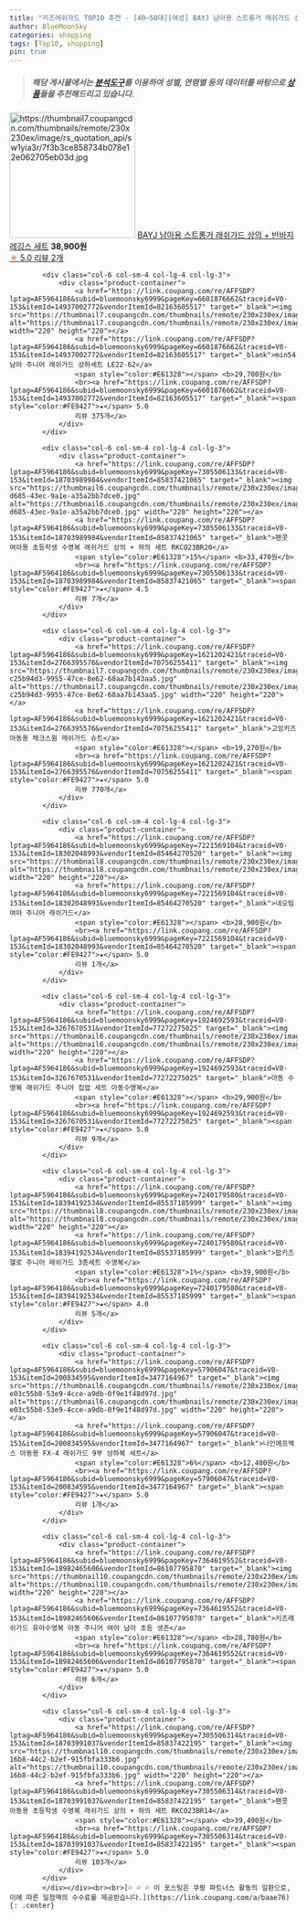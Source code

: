 ```yaml
---
title: "키즈래쉬가드 TOP10 추천 - [40~50대][여성] BAYJ 남아용 스트롱거 래쉬가드 상의 + 반바지 레깅스 세트"
author: BlueMoonSky
categories: shopping
tags: [Top10, shopping]
pin: true
---
```


> ##### 해당 게시물에서는 [**분석도구**](https://itemscout.io/)를 이용하여 **성별**, **연령별** 등의 데이터를 바탕으로 [**상품**](https://link.coupang.com/a/baae76)들을 추천해드리고 있습니다.
<div class="container"><div class="row">
            <div class="col-6 col-sm-4 col-lg-4 col-lg-3">
                <div class="product-container">
                    <a href="https://link.coupang.com/re/AFFSDP?lptag=AF5964186&subid=bluemoonsky6999&pageKey=7344496839&traceid=V0-153&itemId=18885358530&vendorItemId=86013633116" target="_blank"><img src="https://thumbnail7.coupangcdn.com/thumbnails/remote/230x230ex/image/rs_quotation_api/sw1yia3r/7f3b3ce858734b078e12e062705eb03d.jpg" alt="https://thumbnail7.coupangcdn.com/thumbnails/remote/230x230ex/image/rs_quotation_api/sw1yia3r/7f3b3ce858734b078e12e062705eb03d.jpg" width="220" height="220"></a>
                    <a href="https://link.coupang.com/re/AFFSDP?lptag=AF5964186&subid=bluemoonsky6999&pageKey=7344496839&traceid=V0-153&itemId=18885358530&vendorItemId=86013633116" target="_blank">BAYJ 남아용 스트롱거 래쉬가드 상의 + 반바지 레깅스 세트</a>
                    <span style="color:#E61328"></span> <b>38,900원</b>
                    <br><a href="https://link.coupang.com/re/AFFSDP?lptag=AF5964186&subid=bluemoonsky6999&pageKey=7344496839&traceid=V0-153&itemId=18885358530&vendorItemId=86013633116" target="_blank"><span style="color:#FE9427">★</span> 5.0
                    리뷰 2개</a>
                </div>
            </div>
            
            <div class="col-6 col-sm-4 col-lg-4 col-lg-3">
                <div class="product-container">
                    <a href="https://link.coupang.com/re/AFFSDP?lptag=AF5964186&subid=bluemoonsky6999&pageKey=6601876662&traceid=V0-153&itemId=14937002772&vendorItemId=82163605517" target="_blank"><img src="https://thumbnail7.coupangcdn.com/thumbnails/remote/230x230ex/image/vendor_inventory/3655/66886b3c59312a77ad2f9ceacdea8eb65b992b4b239c8309fe9b9f0d2eae.jpg" alt="https://thumbnail7.coupangcdn.com/thumbnails/remote/230x230ex/image/vendor_inventory/3655/66886b3c59312a77ad2f9ceacdea8eb65b992b4b239c8309fe9b9f0d2eae.jpg" width="220" height="220"></a>
                    <a href="https://link.coupang.com/re/AFFSDP?lptag=AF5964186&subid=bluemoonsky6999&pageKey=6601876662&traceid=V0-153&itemId=14937002772&vendorItemId=82163605517" target="_blank">min54 남아 주니어 래쉬가드 상하세트 LE22-62</a>
                    <span style="color:#E61328"></span> <b>29,700원</b>
                    <br><a href="https://link.coupang.com/re/AFFSDP?lptag=AF5964186&subid=bluemoonsky6999&pageKey=6601876662&traceid=V0-153&itemId=14937002772&vendorItemId=82163605517" target="_blank"><span style="color:#FE9427">★</span> 5.0
                    리뷰 375개</a>
                </div>
            </div>
            
            <div class="col-6 col-sm-4 col-lg-4 col-lg-3">
                <div class="product-container">
                    <a href="https://link.coupang.com/re/AFFSDP?lptag=AF5964186&subid=bluemoonsky6999&pageKey=7305506133&traceid=V0-153&itemId=18703989984&vendorItemId=85837421065" target="_blank"><img src="https://thumbnail6.coupangcdn.com/thumbnails/remote/230x230ex/image/retail/images/2023/05/01/10/0/05da9b5d-d685-43ec-9a1e-a35a2bb7dce0.jpg" alt="https://thumbnail6.coupangcdn.com/thumbnails/remote/230x230ex/image/retail/images/2023/05/01/10/0/05da9b5d-d685-43ec-9a1e-a35a2bb7dce0.jpg" width="220" height="220"></a>
                    <a href="https://link.coupang.com/re/AFFSDP?lptag=AF5964186&subid=bluemoonsky6999&pageKey=7305506133&traceid=V0-153&itemId=18703989984&vendorItemId=85837421065" target="_blank">팬콧 여아용 초등학생 수영복 래쉬가드 상의 + 하의 세트 RKCO23BR20</a>
                    <span style="color:#E61328">15%</span> <b>33,470원</b>
                    <br><a href="https://link.coupang.com/re/AFFSDP?lptag=AF5964186&subid=bluemoonsky6999&pageKey=7305506133&traceid=V0-153&itemId=18703989984&vendorItemId=85837421065" target="_blank"><span style="color:#FE9427">★</span> 4.5
                    리뷰 7개</a>
                </div>
            </div>
            
            <div class="col-6 col-sm-4 col-lg-4 col-lg-3">
                <div class="product-container">
                    <a href="https://link.coupang.com/re/AFFSDP?lptag=AF5964186&subid=bluemoonsky6999&pageKey=1621202421&traceid=V0-153&itemId=2766395576&vendorItemId=70756255411" target="_blank"><img src="https://thumbnail7.coupangcdn.com/thumbnails/remote/230x230ex/image/retail/images/68382324199157-c25b94d3-9955-47ce-8e62-68aa7b143aa5.jpg" alt="https://thumbnail7.coupangcdn.com/thumbnails/remote/230x230ex/image/retail/images/68382324199157-c25b94d3-9955-47ce-8e62-68aa7b143aa5.jpg" width="220" height="220"></a>
                    <a href="https://link.coupang.com/re/AFFSDP?lptag=AF5964186&subid=bluemoonsky6999&pageKey=1621202421&traceid=V0-153&itemId=2766395576&vendorItemId=70756255411" target="_blank">고잉키즈 아동용 체크스윔 래쉬가드 슈트</a>
                    <span style="color:#E61328"></span> <b>19,270원</b>
                    <br><a href="https://link.coupang.com/re/AFFSDP?lptag=AF5964186&subid=bluemoonsky6999&pageKey=1621202421&traceid=V0-153&itemId=2766395576&vendorItemId=70756255411" target="_blank"><span style="color:#FE9427">★</span> 5.0
                    리뷰 770개</a>
                </div>
            </div>
            
            <div class="col-6 col-sm-4 col-lg-4 col-lg-3">
                <div class="product-container">
                    <a href="https://link.coupang.com/re/AFFSDP?lptag=AF5964186&subid=bluemoonsky6999&pageKey=7221569104&traceid=V0-153&itemId=18302048993&vendorItemId=85464270520" target="_blank"><img src="https://thumbnail8.coupangcdn.com/thumbnails/remote/230x230ex/image/vendor_inventory/60f6/9fe03da06b7c53d7399f7528a31f505766c8fbe43c0295189f98fb54b09b.jpg" alt="https://thumbnail8.coupangcdn.com/thumbnails/remote/230x230ex/image/vendor_inventory/60f6/9fe03da06b7c53d7399f7528a31f505766c8fbe43c0295189f98fb54b09b.jpg" width="220" height="220"></a>
                    <a href="https://link.coupang.com/re/AFFSDP?lptag=AF5964186&subid=bluemoonsky6999&pageKey=7221569104&traceid=V0-153&itemId=18302048993&vendorItemId=85464270520" target="_blank">네오빔 여아 주니어 래쉬가드</a>
                    <span style="color:#E61328"></span> <b>28,900원</b>
                    <br><a href="https://link.coupang.com/re/AFFSDP?lptag=AF5964186&subid=bluemoonsky6999&pageKey=7221569104&traceid=V0-153&itemId=18302048993&vendorItemId=85464270520" target="_blank"><span style="color:#FE9427">★</span> 5.0
                    리뷰 1개</a>
                </div>
            </div>
            
            <div class="col-6 col-sm-4 col-lg-4 col-lg-3">
                <div class="product-container">
                    <a href="https://link.coupang.com/re/AFFSDP?lptag=AF5964186&subid=bluemoonsky6999&pageKey=1924692593&traceid=V0-153&itemId=3267670531&vendorItemId=77272275025" target="_blank"><img src="https://thumbnail6.coupangcdn.com/thumbnails/remote/230x230ex/image/vendor_inventory/e300/543ab723d9b0dd7cdf9b647f8aa4c273b8510afab3ad1fbbb64666c48bda.jpg" alt="https://thumbnail6.coupangcdn.com/thumbnails/remote/230x230ex/image/vendor_inventory/e300/543ab723d9b0dd7cdf9b647f8aa4c273b8510afab3ad1fbbb64666c48bda.jpg" width="220" height="220"></a>
                    <a href="https://link.coupang.com/re/AFFSDP?lptag=AF5964186&subid=bluemoonsky6999&pageKey=1924692593&traceid=V0-153&itemId=3267670531&vendorItemId=77272275025" target="_blank">아동 수영복 래쉬가드 주니어 집업 세트 아동수영복</a>
                    <span style="color:#E61328"></span> <b>29,900원</b>
                    <br><a href="https://link.coupang.com/re/AFFSDP?lptag=AF5964186&subid=bluemoonsky6999&pageKey=1924692593&traceid=V0-153&itemId=3267670531&vendorItemId=77272275025" target="_blank"><span style="color:#FE9427">★</span> 5.0
                    리뷰 9개</a>
                </div>
            </div>
            
            <div class="col-6 col-sm-4 col-lg-4 col-lg-3">
                <div class="product-container">
                    <a href="https://link.coupang.com/re/AFFSDP?lptag=AF5964186&subid=bluemoonsky6999&pageKey=7240179580&traceid=V0-153&itemId=18394192534&vendorItemId=85537185999" target="_blank"><img src="https://thumbnail8.coupangcdn.com/thumbnails/remote/230x230ex/image/vendor_inventory/7ada/c3889399a4101ecaa359fad978db7dbd0bd15727ef9f173a9abf0b1b00df.png" alt="https://thumbnail8.coupangcdn.com/thumbnails/remote/230x230ex/image/vendor_inventory/7ada/c3889399a4101ecaa359fad978db7dbd0bd15727ef9f173a9abf0b1b00df.png" width="220" height="220"></a>
                    <a href="https://link.coupang.com/re/AFFSDP?lptag=AF5964186&subid=bluemoonsky6999&pageKey=7240179580&traceid=V0-153&itemId=18394192534&vendorItemId=85537185999" target="_blank">팝키즈 헬로 주니어 래쉬가드 3종세트 수영복</a>
                    <span style="color:#E61328">1%</span> <b>39,900원</b>
                    <br><a href="https://link.coupang.com/re/AFFSDP?lptag=AF5964186&subid=bluemoonsky6999&pageKey=7240179580&traceid=V0-153&itemId=18394192534&vendorItemId=85537185999" target="_blank"><span style="color:#FE9427">★</span> 4.0
                    리뷰 5개</a>
                </div>
            </div>
            
            <div class="col-6 col-sm-4 col-lg-4 col-lg-3">
                <div class="product-container">
                    <a href="https://link.coupang.com/re/AFFSDP?lptag=AF5964186&subid=bluemoonsky6999&pageKey=57906047&traceid=V0-153&itemId=200834595&vendorItemId=3477164967" target="_blank"><img src="https://thumbnail6.coupangcdn.com/thumbnails/remote/230x230ex/image/retail/images/172203420868000-e03c55b8-53e9-4cce-a9db-0f9e1f48d97d.jpg" alt="https://thumbnail6.coupangcdn.com/thumbnails/remote/230x230ex/image/retail/images/172203420868000-e03c55b8-53e9-4cce-a9db-0f9e1f48d97d.jpg" width="220" height="220"></a>
                    <a href="https://link.coupang.com/re/AFFSDP?lptag=AF5964186&subid=bluemoonsky6999&pageKey=57906047&traceid=V0-153&itemId=200834595&vendorItemId=3477164967" target="_blank">나인에프엑스 아동용 FX-4 래쉬가드 9부 상하복 세트</a>
                    <span style="color:#E61328">6%</span> <b>12,480원</b>
                    <br><a href="https://link.coupang.com/re/AFFSDP?lptag=AF5964186&subid=bluemoonsky6999&pageKey=57906047&traceid=V0-153&itemId=200834595&vendorItemId=3477164967" target="_blank"><span style="color:#FE9427">★</span> 5.0
                    리뷰 1개</a>
                </div>
            </div>
            
            <div class="col-6 col-sm-4 col-lg-4 col-lg-3">
                <div class="product-container">
                    <a href="https://link.coupang.com/re/AFFSDP?lptag=AF5964186&subid=bluemoonsky6999&pageKey=7364619552&traceid=V0-153&itemId=18982465606&vendorItemId=86107795870" target="_blank"><img src="https://thumbnail10.coupangcdn.com/thumbnails/remote/230x230ex/image/vendor_inventory/1aa3/4fd58970656c8b4592915d4dd93af9df5b6bb7908b1159c10419866b1123.jpg" alt="https://thumbnail10.coupangcdn.com/thumbnails/remote/230x230ex/image/vendor_inventory/1aa3/4fd58970656c8b4592915d4dd93af9df5b6bb7908b1159c10419866b1123.jpg" width="220" height="220"></a>
                    <a href="https://link.coupang.com/re/AFFSDP?lptag=AF5964186&subid=bluemoonsky6999&pageKey=7364619552&traceid=V0-153&itemId=18982465606&vendorItemId=86107795870" target="_blank">키즈래쉬가드 유아수영복 아동 주니어 여아 남아 초등 생존</a>
                    <span style="color:#E61328"></span> <b>28,780원</b>
                    <br><a href="https://link.coupang.com/re/AFFSDP?lptag=AF5964186&subid=bluemoonsky6999&pageKey=7364619552&traceid=V0-153&itemId=18982465606&vendorItemId=86107795870" target="_blank"><span style="color:#FE9427">★</span> 5.0
                    리뷰 6개</a>
                </div>
            </div>
            
            <div class="col-6 col-sm-4 col-lg-4 col-lg-3">
                <div class="product-container">
                    <a href="https://link.coupang.com/re/AFFSDP?lptag=AF5964186&subid=bluemoonsky6999&pageKey=7305506314&traceid=V0-153&itemId=18703991037&vendorItemId=85837422195" target="_blank"><img src="https://thumbnail10.coupangcdn.com/thumbnails/remote/230x230ex/image/retail/images/2023/05/01/10/2/1ad3cf48-16b8-44c2-b2ef-915fbfa333b6.jpg" alt="https://thumbnail10.coupangcdn.com/thumbnails/remote/230x230ex/image/retail/images/2023/05/01/10/2/1ad3cf48-16b8-44c2-b2ef-915fbfa333b6.jpg" width="220" height="220"></a>
                    <a href="https://link.coupang.com/re/AFFSDP?lptag=AF5964186&subid=bluemoonsky6999&pageKey=7305506314&traceid=V0-153&itemId=18703991037&vendorItemId=85837422195" target="_blank">팬콧 아동용 초등학생 수영복 래쉬가드 상의 + 하의 세트 RKCO23BR14</a>
                    <span style="color:#E61328"></span> <b>39,490원</b>
                    <br><a href="https://link.coupang.com/re/AFFSDP?lptag=AF5964186&subid=bluemoonsky6999&pageKey=7305506314&traceid=V0-153&itemId=18703991037&vendorItemId=85837422195" target="_blank"><span style="color:#FE9427">★</span> 5.0
                    리뷰 103개</a>
                </div>
            </div>
            </div></div><br><br>[💦 💦 💦 이 포스팅은 쿠팡 파트너스 활동의 일환으로, 이에 따른 일정액의 수수료를 제공받습니다.](https://link.coupang.com/a/baae76){: .center}